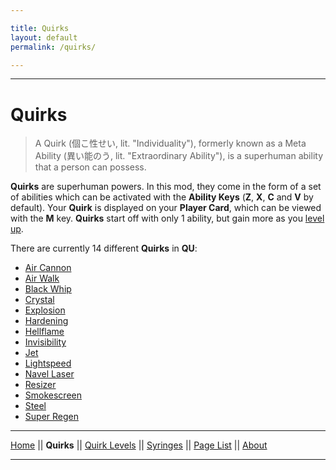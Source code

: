 ```yaml
---

title: Quirks
layout: default
permalink: /quirks/

---
```

---

# Quirks

> A Quirk (個こ性せい, lit. "Individuality"), formerly known as a Meta Ability (異い能のう, lit. "Extraordinary Ability"), is a superhuman ability that a person can possess.

**Quirks** are superhuman powers. In this mod, they come in the form of a set of abilities which can be activated with the **Ability Keys** (**Z**, **X**, **C** and **V** by default). Your **Quirk** is displayed on your **Player Card**, which can be viewed with the **M** key. **Quirks** start off with only 1 ability, but gain more as you [level up](/wiki/quirk-levels).

There are currently 14 different **Quirks** in **QU**:
* [Air Cannon](./air-cannon)
* [Air Walk](./air-walk)
* [Black Whip](./black-whip)
* [Crystal](./crystal)
* [Explosion](./explosion)
* [Hardening](./hardening)
* [Hellflame](./hellflame)
* [Invisibility](./invisibility)
* [Jet](./jet)
* [Lightspeed](./lightspeed)
* [Navel Laser](./navel-laser)
* [Resizer](./resizer)
* [Smokescreen](./smokescreen)
* [Steel](./steel)
* [Super Regen](./super-regen)

---
[Home](/wiki/index.html) || **Quirks** || [Quirk Levels](/wiki/quirk-levels) || [Syringes](/wiki/syringes) || [Page List](/wiki/pages) || [About](/wiki/about)

---
 
